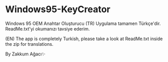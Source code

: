# Windows95-KeyCreator
Windows 95 OEM Anahtar Oluşturucu
(TR)
Uygulama tamamen Türkçe'dir. ReadMe.txt'yi okumanızı tavsiye ederim.

(EN)
The app is completely Turkish, please take a look at ReadMe.txt inside the zip for translations.

By Zakkum Ağacı✨
